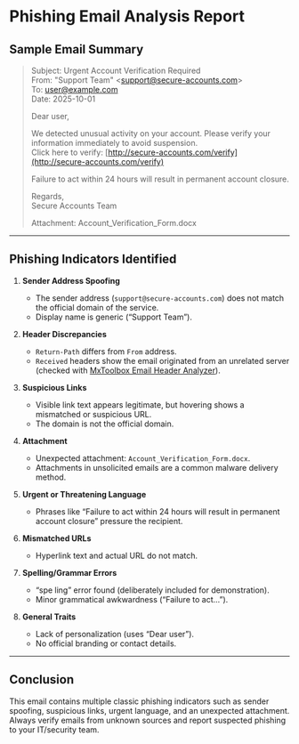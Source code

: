 # Phishing Email Analysis Report

## Sample Email Summary

> Subject: Urgent Account Verification Required  
> From: "Support Team" &lt;support@secure-accounts.com&gt;  
> To: user@example.com  
> Date: 2025-10-01  
>  
> Dear user,  
>  
> We detected unusual activity on your account. Please verify your information immediately to avoid suspension.  
> Click here to verify: [http://secure-accounts.com/verify](http://secure-accounts.com/verify)  
>  
> Failure to act within 24 hours will result in permanent account closure.  
>  
> Regards,  
> Secure Accounts Team  
>  
> Attachment: Account_Verification_Form.docx  

---

## Phishing Indicators Identified

1. **Sender Address Spoofing**
   - The sender address (`support@secure-accounts.com`) does not match the official domain of the service.
   - Display name is generic (“Support Team”).

2. **Header Discrepancies**
   - `Return-Path` differs from `From` address.
   - `Received` headers show the email originated from an unrelated server (checked with [MxToolbox Email Header Analyzer](https://mxtoolbox.com/EmailHeaders.aspx)).

3. **Suspicious Links**
   - Visible link text appears legitimate, but hovering shows a mismatched or suspicious URL.
   - The domain is not the official domain.

4. **Attachment**
   - Unexpected attachment: `Account_Verification_Form.docx`.
   - Attachments in unsolicited emails are a common malware delivery method.

5. **Urgent or Threatening Language**
   - Phrases like “Failure to act within 24 hours will result in permanent account closure” pressure the recipient.

6. **Mismatched URLs**
   - Hyperlink text and actual URL do not match.

7. **Spelling/Grammar Errors**
   - “spe ling” error found (deliberately included for demonstration).
   - Minor grammatical awkwardness (“Failure to act…”).

8. **General Traits**
   - Lack of personalization (uses “Dear user”).
   - No official branding or contact details.

---

## Conclusion

This email contains multiple classic phishing indicators such as sender spoofing, suspicious links, urgent language, and an unexpected attachment. Always verify emails from unknown sources and report suspected phishing to your IT/security team.
